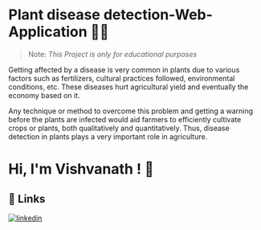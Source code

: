 # Plant disease detection-Web-Application 🧑‍🌾

> Note: _This Project is only for educational purposes_

Getting affected by a disease is very common in plants due to various factors such as fertilizers, cultural practices followed, environmental conditions, etc. These diseases hurt agricultural yield and eventually the economy based on it.

Any technique or method to overcome this problem and getting a warning before the plants are infected would aid farmers to efficiently cultivate crops or plants, both qualitatively and quantitatively. Thus, disease detection in plants plays a very important role in agriculture.

# Hi, I'm Vishvanath ! 👋

## 🔗 Links

[![linkedin](https://img.shields.io/badge/linkedin-0A66C2?style=for-the-badge&logo=linkedin&logoColor=white)](https://www.linkedin.com/in/vishvanath-metkari-586617197/)
